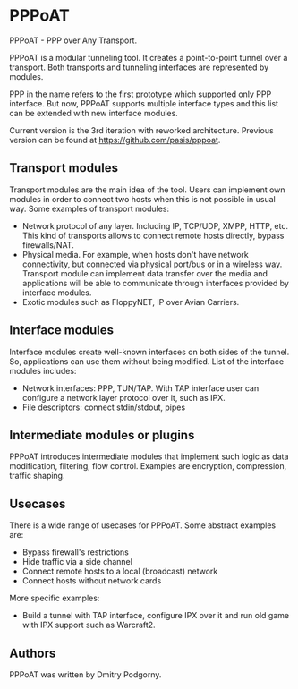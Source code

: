 PPPoAT
======

PPPoAT - PPP over Any Transport.

PPPoAT is a modular tunneling tool. It creates a point-to-point tunnel over
a transport. Both transports and tunneling interfaces are represented by
modules.

PPP in the name refers to the first prototype which supported only PPP
interface. But now, PPPoAT supports multiple interface types and this list
can be extended with new interface modules.

Current version is the 3rd iteration with reworked architecture. Previous
version can be found at <https://github.com/pasis/pppoat>.

Transport modules
-----------------

Transport modules are the main idea of the tool. Users can implement own modules
in order to connect two hosts when this is not possible in usual way.
Some examples of transport modules:

 * Network protocol of any layer. Including IP, TCP/UDP, XMPP, HTTP, etc.
   This kind of transports allows to connect remote hosts directly,
   bypass firewalls/NAT.
 * Physical media. For example, when hosts don't have network connectivity,
   but connected via physical port/bus or in a wireless way. Transport module
   can implement data transfer over the media and applications will be able to
   communicate through interfaces provided by interface modules.
 * Exotic modules such as FloppyNET, IP over Avian Carriers.

Interface modules
-----------------

Interface modules create well-known interfaces on both sides of the tunnel. So,
applications can use them without being modified.
List of the interface modules includes:

 * Network interfaces: PPP, TUN/TAP. With TAP interface user can configure
   a network layer protocol over it, such as IPX.
 * File descriptors: connect stdin/stdout, pipes

Intermediate modules or plugins
-------------------------------

PPPoAT introduces intermediate modules that implement such logic as data
modification, filtering, flow control. Examples are encryption, compression,
traffic shaping.

Usecases
--------

There is a wide range of usecases for PPPoAT. Some abstract examples are:

 * Bypass firewall's restrictions
 * Hide traffic via a side channel
 * Connect remote hosts to a local (broadcast) network
 * Connect hosts without network cards

More specific examples:

 * Build a tunnel with TAP interface, configure IPX over it and run old game
   with IPX support such as Warcraft2.

Authors
-------

PPPoAT was written by Dmitry Podgorny.
